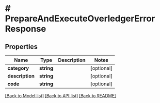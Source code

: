 # # PrepareAndExecuteOverledgerErrorResponse

## Properties

Name | Type | Description | Notes
------------ | ------------- | ------------- | -------------
**category** | **string** |  | [optional]
**description** | **string** |  | [optional]
**code** | **string** |  | [optional]

[[Back to Model list]](../../README.md#models) [[Back to API list]](../../README.md#endpoints) [[Back to README]](../../README.md)
